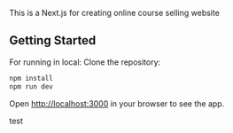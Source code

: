 This is a Next.js for creating online course selling website

## Getting Started
For running in local:
Clone the repository:
```bash
npm install
npm run dev
```
Open [http://localhost:3000](http://localhost:3000) in your browser to see the app.

test